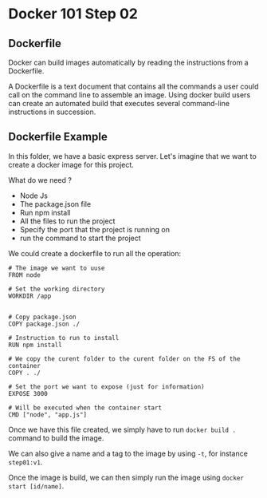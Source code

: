 # Docker 101 Step 02

## Dockerfile

Docker can build images automatically by reading the instructions from a Dockerfile.

A Dockerfile is a text document that contains all the commands a user could call on the command line to assemble an image. Using docker build users can create an automated build that executes several command-line instructions in succession.

## Dockerfile Example

In this folder, we have a basic express server. Let's imagine that we want to create a docker image for this project.

What do we need ?

- Node Js
- The package.json file
- Run npm install
- All the files to run the project
- Specify the port that the project is running on
- run the command to start the project

We could create a dockerfile to run all the operation:

```
# The image we want to uuse
FROM node

# Set the working directory
WORKDIR /app


# Copy package.json
COPY package.json ./

# Instruction to run to install
RUN npm install

# We copy the curent folder to the curent folder on the FS of the container
COPY . ./

# Set the port we want to expose (just for information)
EXPOSE 3000

# Will be executed when the container start
CMD ["node", "app.js"]
```

Once we have this file created, we simply have to run `docker build .` command to build the image.

We can also give a name and a tag to the image by using `-t`, for instance `step01:v1`.

Once the image is build, we can then simply run the image using `docker start [id/name]`.
